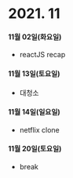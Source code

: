 # 2021. 11

#### 11월 02일(화요일)

- reactJS recap

#### 11월 13일(토요일)

- 대청소

#### 11월 14일(일요일)

- netflix clone

#### 11월 20일(토요일)

- break
